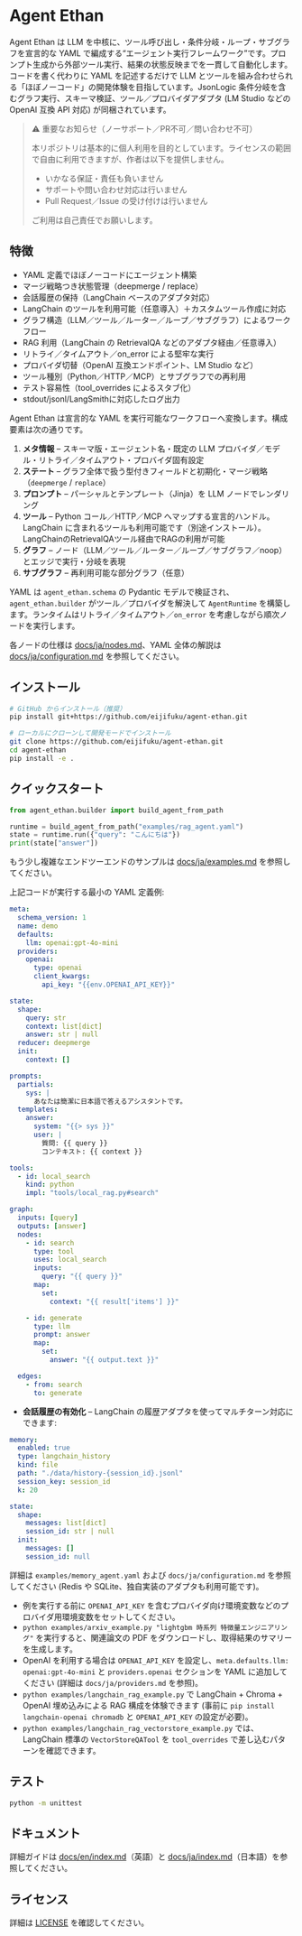 # Agent Ethan
Agent Ethan は LLM を中核に、ツール呼び出し・条件分岐・ループ・サブグラフを宣言的な YAML で編成する“エージェント実行フレームワーク”です。プロンプト生成から外部ツール実行、結果の状態反映までを一貫して自動化します。コードを書く代わりに YAML を記述するだけで LLM とツールを組み合わせられる「ほぼノーコード」の開発体験を目指しています。JsonLogic 条件分岐を含むグラフ実行、スキーマ検証、ツール／プロバイダアダプタ (LM Studio などの OpenAI 互換 API 対応) が同梱されています。

> ⚠️ 重要なお知らせ（ノーサポート／PR不可／問い合わせ不可）
>
> 本リポジトリは基本的に個人利用を目的としています。ライセンスの範囲で自由に利用できますが、作者は以下を提供しません。
> - いかなる保証・責任も負いません
> - サポートや問い合わせ対応は行いません
> - Pull Request／Issue の受け付けは行いません
>
> ご利用は自己責任でお願いします。

## 特徴

- YAML 定義でほぼノーコードにエージェント構築
- マージ戦略つき状態管理（deepmerge / replace）
- 会話履歴の保持（LangChain ベースのアダプタ対応）
- LangChain のツールを利用可能（任意導入）＋カスタムツール作成に対応
- グラフ構造（LLM／ツール／ルーター／ループ／サブグラフ）によるワークフロー
- RAG 利用（LangChain の RetrievalQA などのアダプタ経由／任意導入）
- リトライ／タイムアウト／on_error による堅牢な実行
- プロバイダ切替（OpenAI 互換エンドポイント、LM Studio など）
- ツール種別（Python／HTTP／MCP）とサブグラフでの再利用
- テスト容易性（tool_overrides によるスタブ化）
- stdout/jsonl/LangSmithに対応したログ出力


Agent Ethan は宣言的な YAML を実行可能なワークフローへ変換します。構成要素は次の通りです。

1. **メタ情報** – スキーマ版・エージェント名・既定の LLM プロバイダ／モデル・リトライ／タイムアウト・プロバイダ固有設定
2. **ステート** – グラフ全体で扱う型付きフィールドと初期化・マージ戦略（`deepmerge` / `replace`）
3. **プロンプト** – パーシャルとテンプレート（Jinja）を LLM ノードでレンダリング
4. **ツール** – Python コール／HTTP／MCP へマップする宣言的ハンドル。LangChain に含まれるツールも利用可能です（別途インストール）。LangChainのRetrievalQAツール経由でRAGの利用が可能
5. **グラフ** – ノード（LLM／ツール／ルーター／ループ／サブグラフ／noop）とエッジで実行・分岐を表現
6. **サブグラフ** – 再利用可能な部分グラフ（任意）

YAML は `agent_ethan.schema` の Pydantic モデルで検証され、`agent_ethan.builder` がツール／プロバイダを解決して `AgentRuntime` を構築します。ランタイムはリトライ／タイムアウト／`on_error` を考慮しながら順次ノードを実行します。

各ノードの仕様は [docs/ja/nodes.md](docs/ja/nodes.md)、YAML 全体の解説は [docs/ja/configuration.md](docs/ja/configuration.md) を参照してください。

## インストール

```bash
# GitHub からインストール（推奨）
pip install git+https://github.com/eijifuku/agent-ethan.git

# ローカルにクローンして開発モードでインストール
git clone https://github.com/eijifuku/agent-ethan.git
cd agent-ethan
pip install -e .
```

## クイックスタート

```python
from agent_ethan.builder import build_agent_from_path

runtime = build_agent_from_path("examples/rag_agent.yaml")
state = runtime.run({"query": "こんにちは"})
print(state["answer"])
```

もう少し複雑なエンドツーエンドのサンプルは [docs/ja/examples.md](docs/ja/examples.md) を参照してください。

上記コードが実行する最小の YAML 定義例:

```yaml
meta:
  schema_version: 1
  name: demo
  defaults:
    llm: openai:gpt-4o-mini
  providers:
    openai:
      type: openai
      client_kwargs:
        api_key: "{{env.OPENAI_API_KEY}}"

state:
  shape:
    query: str
    context: list[dict]
    answer: str | null
  reducer: deepmerge
  init:
    context: []

prompts:
  partials:
    sys: |
      あなたは簡潔に日本語で答えるアシスタントです。
  templates:
    answer:
      system: "{{> sys }}"
      user: |
        質問: {{ query }}
        コンテキスト: {{ context }}

tools:
  - id: local_search
    kind: python
    impl: "tools/local_rag.py#search"

graph:
  inputs: [query]
  outputs: [answer]
  nodes:
    - id: search
      type: tool
      uses: local_search
      inputs:
        query: "{{ query }}"
      map:
        set:
          context: "{{ result['items'] }}"

    - id: generate
      type: llm
      prompt: answer
      map:
        set:
          answer: "{{ output.text }}"

  edges:
    - from: search
      to: generate
```

- **会話履歴の有効化** – LangChain の履歴アダプタを使ってマルチターン対応にできます:

```yaml
memory:
  enabled: true
  type: langchain_history
  kind: file
  path: "./data/history-{session_id}.jsonl"
  session_key: session_id
  k: 20

state:
  shape:
    messages: list[dict]
    session_id: str | null
  init:
    messages: []
    session_id: null
```

詳細は `examples/memory_agent.yaml` および `docs/ja/configuration.md` を参照してください (Redis や SQLite、独自実装のアダプタも利用可能です)。

- 例を実行する前に `OPENAI_API_KEY` を含むプロバイダ向け環境変数などのプロバイダ用環境変数をセットしてください。
- `python examples/arxiv_example.py "lightgbm 時系列 特徴量エンジニアリング"` を実行すると、関連論文の PDF をダウンロードし、取得結果のサマリーを生成します。
- OpenAI を利用する場合は `OPENAI_API_KEY` を設定し、`meta.defaults.llm: openai:gpt-4o-mini` と `providers.openai` セクションを YAML に追加してください (詳細は `docs/ja/providers.md` を参照)。
- `python examples/langchain_rag_example.py` で LangChain + Chroma + OpenAI 埋め込みによる RAG 構成を体験できます (事前に `pip install langchain-openai chromadb` と `OPENAI_API_KEY` の設定が必要)。
- `python examples/langchain_rag_vectorstore_example.py` では、LangChain 標準の `VectorStoreQATool` を `tool_overrides` で差し込むパターンを確認できます。

## テスト

```bash
python -m unittest
```

## ドキュメント

詳細ガイドは [docs/en/index.md](docs/en/index.md)（英語）と [docs/ja/index.md](docs/ja/index.md)（日本語）を参照してください。

## ライセンス

詳細は [LICENSE](LICENSE) を確認してください。
